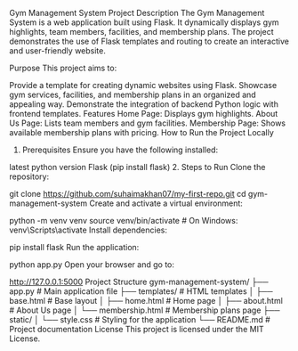 Gym Management System
Project Description
The Gym Management System is a web application built using Flask. It dynamically displays gym highlights, team members, facilities, and membership plans. The project demonstrates the use of Flask templates and routing to create an interactive and user-friendly website.

Purpose
This project aims to:

Provide a template for creating dynamic websites using Flask.
Showcase gym services, facilities, and membership plans in an organized and appealing way.
Demonstrate the integration of backend Python logic with frontend templates.
Features
Home Page: Displays gym highlights.
About Us Page: Lists team members and gym facilities.
Membership Page: Shows available membership plans with pricing.
How to Run the Project Locally
1. Prerequisites
Ensure you have the following installed:

latest python version
Flask (pip install flask)
2. Steps to Run
Clone the repository:

git clone https://github.com/suhaimakhan07/my-first-repo.git
cd gym-management-system
Create and activate a virtual environment:

python -m venv venv
source venv/bin/activate  # On Windows: venv\Scripts\activate
Install dependencies:

pip install flask
Run the application:


python app.py
Open your browser and go to:


http://127.0.0.1:5000
Project Structure
gym-management-system/
├── app.py                 # Main application file
├── templates/             # HTML templates
│   ├── base.html          # Base layout
│   ├── home.html          # Home page
│   ├── about.html         # About Us page
│   └── membership.html    # Membership plans page
├── static/
│   └── style.css          # Styling for the application
└── README.md              # Project documentation
License
This project is licensed under the MIT License.
